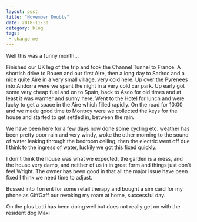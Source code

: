 ```yaml
---
layout: post
title: "November Doubts"
date: 2018-11-30
category: blog
tags:
 - change me
---
```


Well this was a funny month...

<!--more-->
Finished our UK leg of the trip and took the Channel Tunnel to France. A shortish drive to Rouen and our first Aire, then a long day to Sadroc and a nice quite Aire in a very small village, very cold here. Up over the Pyrenees into Andorra were we spent the night in a very cold car park. Up early got some very cheap fuel and on to Spain, back to Asco for old times and at least it was warmer and sunny here. Went to the Hotel for lunch and were lucky to get a space in the Aire which filled rapidly. On the road for 10:00 and we made good time to Montroy were we collected the keys for the house and started to get settled in, between the rain.

We have been here for a few days now done some cycling etc. weather has been pretty poor rain and very windy, woke the other morning to the sound of water leaking through the bedroom ceiling, then the electric went off due I think to the ingress of water, luckily we got this fixed quickly.

I don't think the house was what we expected, the garden is a mess, and the house very damp, and neither of us in in great form and things just don't feel Wright. The owner has been good in that all the major issue have been fixed I think we need time to adjust.

Bussed into Torrent for some retail therapy and bought a sim card for my phone as GiffGaff our revoking my roam at home, successful day.

On the plus Lotti has been doing well but does not really get on with the resident dog Maxi
